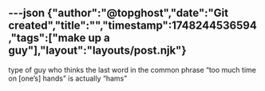 ---json
{"author":"@topghost","date":"Git created","title":"","timestamp":1748244536594,"tags":["make up a guy"],"layout":"layouts/post.njk"}
---
type of guy who thinks the last word in the common phrase &#x201C;too much time on [one&#x2019;s] hands&#x201D; is actually &#x201C;hams&#x201D;
